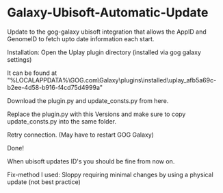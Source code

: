 # Galaxy-Ubisoft-Automatic-Update
Update to the gog-galaxy ubisoft integration that allows the AppID and GenomeID to fetch upto date information each start.


Installation:
 Open the Uplay plugin directory (installed via gog galaxy settings)
 
 It can be found at "%LOCALAPPDATA%\GOG.com\Galaxy\plugins\installed\uplay_afb5a69c-b2ee-4d58-b916-f4cd75d4999a\"

 Download the plugin.py and update_consts.py from here.

 Replace the plugin.py with this Versions and make sure to copy update_consts.py into the same folder.

 Retry connection. (May have to restart GOG Galaxy)


Done!

 When ubisoft updates ID's you should be fine from now on.
 
 Fix-method I used: Sloppy requiring minimal changes by using a physical update (not best practice)
